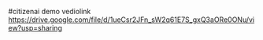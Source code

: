 #citizenai demo vediolink https://drive.google.com/file/d/1ueCsr2JFn_sW2q61E7S_gxQ3aORe0ONu/view?usp=sharing
